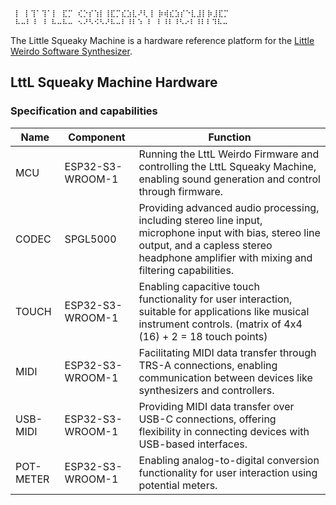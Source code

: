 ```
 ⡇ ⡇⢹⠁⢹⠁⡇ ⣏⡉ ⢎⡑⡎⢱⡇⢸⣏⡉⣎⣱⣇⠜⢇⢸ ⡷⢾⣎⣱⡎⠑⣇⣸⡇⡷⣸⣏⡉
 ⠧⠤⠇⠸ ⠸ ⠧⠤⠧⠤ ⠢⠜⠣⠪⠣⠜⠧⠤⠇⠸⠇⠱ ⠇ ⠇⠸⠇⠸⠣⠔⠇⠸⠇⠇⠹⠧⠤
```

The Little Squeaky Machine is a hardware reference platform for the [Little Weirdo Software Synthesizer](https://github.com/hi-squeaky-things/little-weirdo). 

## LttL Squeaky Machine Hardware

### Specification and capabilities

| Name | Component | Function | 
| --- | --- | --- |
| MCU | ESP32-S3-WROOM-1 |  Running the LttL Weirdo Firmware and controlling the LttL Squeaky Machine, enabling sound generation and control through firmware. |
| CODEC | SPGL5000 | Providing advanced audio processing, including stereo line input, microphone input with bias, stereo line output, and a capless stereo headphone amplifier with mixing and filtering capabilities.|
| TOUCH | ESP32-S3-WROOM-1  | Enabling capacitive touch functionality for user interaction, suitable for applications like musical instrument controls. (matrix of 4x4 (16) + 2 = 18 touch points) |
| MIDI | ESP32-S3-WROOM-1 | Facilitating MIDI data transfer through TRS-A connections, enabling communication between devices like synthesizers and controllers. |
| USB-MIDI | ESP32-S3-WROOM-1 | Providing MIDI data transfer over USB-C connections, offering flexibility in connecting devices with USB-based interfaces. |
| POT-METER | ESP32-S3-WROOM-1 | Enabling analog-to-digital conversion functionality for user interaction using potential meters. | 

